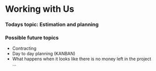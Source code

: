 Working with Us
=============
### Todays topic:  Estimation and planning  


### Possible future topics  

- Contracting  
- Day to day planning (KANBAN)  
- What happens when it looks like there is no money left in the project  
...
